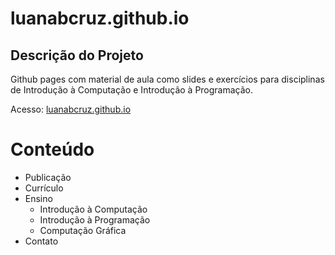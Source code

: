 # luanabcruz.github.io

## Descrição do Projeto
Github pages com material de aula como slides e exercícios para disciplinas de Introdução à Computação e Introdução à Programação.

Acesso: [luanabcruz.github.io](https://luanabcruz.github.io)

Conteúdo 
=================

   * Publicação
   * Currículo
   * Ensino
      * Introdução à Computação
      * Introdução à Programação
      * Computação Gráfica
   * Contato
